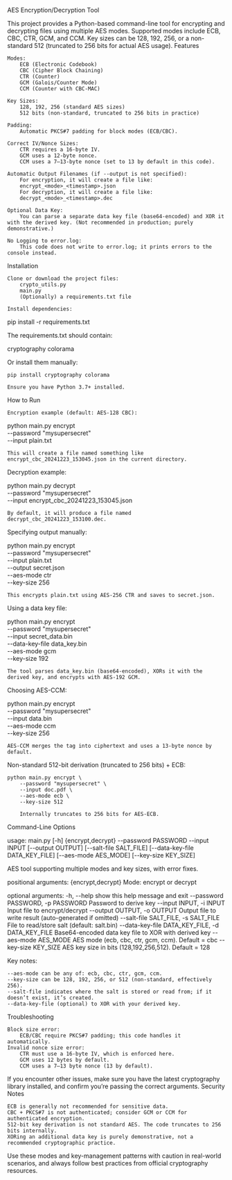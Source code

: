 AES Encryption/Decryption Tool

This project provides a Python-based command-line tool for encrypting and decrypting files using multiple AES modes. 
Supported modes include ECB, CBC, CTR, GCM, and CCM. Key sizes can be 128, 192, 256, or a non-standard 512 (truncated to 256 bits for actual AES usage).
Features

    Modes:
        ECB (Electronic Codebook)
        CBC (Cipher Block Chaining)
        CTR (Counter)
        GCM (Galois/Counter Mode)
        CCM (Counter with CBC-MAC)

    Key Sizes:
        128, 192, 256 (standard AES sizes)
        512 bits (non-standard, truncated to 256 bits in practice)

    Padding:
        Automatic PKCS#7 padding for block modes (ECB/CBC).

    Correct IV/Nonce Sizes:
        CTR requires a 16-byte IV.
        GCM uses a 12-byte nonce.
        CCM uses a 7–13-byte nonce (set to 13 by default in this code).

    Automatic Output Filenames (if --output is not specified):
        For encryption, it will create a file like:
        encrypt_<mode>_<timestamp>.json
        For decryption, it will create a file like:
        decrypt_<mode>_<timestamp>.dec

    Optional Data Key:
        You can parse a separate data key file (base64-encoded) and XOR it with the derived key. (Not recommended in production; purely demonstrative.)

    No Logging to error.log:
        This code does not write to error.log; it prints errors to the console instead.

Installation

    Clone or download the project files:
        crypto_utils.py
        main.py
        (Optionally) a requirements.txt file

    Install dependencies:

pip install -r requirements.txt

The requirements.txt should contain:

cryptography
colorama

Or install them manually:

    pip install cryptography colorama

    Ensure you have Python 3.7+ installed.

How to Run

    Encryption example (default: AES-128 CBC):

python main.py encrypt \
    --password "mysupersecret" \
    --input plain.txt

    This will create a file named something like encrypt_cbc_20241223_153045.json in the current directory.

Decryption example:

python main.py decrypt \
    --password "mysupersecret" \
    --input encrypt_cbc_20241223_153045.json

    By default, it will produce a file named decrypt_cbc_20241223_153100.dec.

Specifying output manually:

python main.py encrypt \
    --password "mysupersecret" \
    --input plain.txt \
    --output secret.json \
    --aes-mode ctr \
    --key-size 256

    This encrypts plain.txt using AES-256 CTR and saves to secret.json.

Using a data key file:

python main.py encrypt \
    --password "mysupersecret" \
    --input secret_data.bin \
    --data-key-file data_key.bin \
    --aes-mode gcm \
    --key-size 192

    The tool parses data_key.bin (base64-encoded), XORs it with the derived key, and encrypts with AES-192 GCM.

Choosing AES-CCM:

python main.py encrypt \
    --password "mysupersecret" \
    --input data.bin \
    --aes-mode ccm \
    --key-size 256

    AES-CCM merges the tag into ciphertext and uses a 13-byte nonce by default.

Non-standard 512-bit derivation (truncated to 256 bits) + ECB:

    python main.py encrypt \
        --password "mysupersecret" \
        --input doc.pdf \
        --aes-mode ecb \
        --key-size 512

        Internally truncates to 256 bits for AES-ECB.

Command-Line Options

usage: main.py [-h] {encrypt,decrypt} --password PASSWORD --input INPUT
               [--output OUTPUT]
               [--salt-file SALT_FILE]
               [--data-key-file DATA_KEY_FILE]
               [--aes-mode AES_MODE]
               [--key-size KEY_SIZE]

AES tool supporting multiple modes and key sizes, with error fixes.

positional arguments:
  {encrypt,decrypt}     Mode: encrypt or decrypt

optional arguments:
  -h, --help            show this help message and exit
  --password PASSWORD, -p PASSWORD
                        Password to derive key
  --input INPUT, -i INPUT
                        Input file to encrypt/decrypt
  --output OUTPUT, -o OUTPUT
                        Output file to write result (auto-generated if omitted)
  --salt-file SALT_FILE, -s SALT_FILE
                        File to read/store salt (default: salt.bin)
  --data-key-file DATA_KEY_FILE, -d DATA_KEY_FILE
                        Base64-encoded data key file to XOR with derived key
  --aes-mode AES_MODE   AES mode (ecb, cbc, ctr, gcm, ccm). Default = cbc
  --key-size KEY_SIZE   AES key size in bits (128,192,256,512). Default = 128

Key notes:

    --aes-mode can be any of: ecb, cbc, ctr, gcm, ccm.
    --key-size can be 128, 192, 256, or 512 (non-standard, effectively 256).
    --salt-file indicates where the salt is stored or read from; if it doesn’t exist, it’s created.
    --data-key-file (optional) to XOR with your derived key.

Troubleshooting

    Block size error:
        ECB/CBC require PKCS#7 padding; this code handles it automatically.
    Invalid nonce size error:
        CTR must use a 16-byte IV, which is enforced here.
        GCM uses 12 bytes by default.
        CCM uses a 7–13 byte nonce (13 by default).

If you encounter other issues, make sure you have the latest cryptography library installed, and confirm you’re passing the correct arguments.
Security Notes

    ECB is generally not recommended for sensitive data.
    CBC + PKCS#7 is not authenticated; consider GCM or CCM for authenticated encryption.
    512-bit key derivation is not standard AES. The code truncates to 256 bits internally.
    XORing an additional data key is purely demonstrative, not a recommended cryptographic practice.

Use these modes and key-management patterns with caution in real-world scenarios, and always follow best practices from official cryptography resources.

